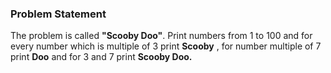 ### Problem Statement
The problem is called __"Scooby Doo"__. Print numbers from 1 to 100 and for every number which is multiple of 3 print __Scooby__ , for number multiple of 7 print __Doo__ and for 3 and 7 print __Scooby Doo.__
